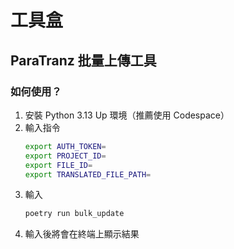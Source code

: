 # 工具盒

## ParaTranz 批量上傳工具

### 如何使用？

1. 安裝 Python 3.13 Up 環境（推薦使用 Codespace）
2. 輸入指令
   ```bash
   export AUTH_TOKEN=
   export PROJECT_ID=
   export FILE_ID=
   export TRANSLATED_FILE_PATH=
   ```
3. 輸入
   ```bash
   poetry run bulk_update
   ```
4. 輸入後將會在終端上顯示結果